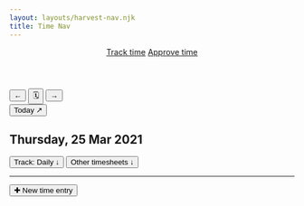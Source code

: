 ```yaml
---
layout: layouts/harvest-nav.njk
title: Time Nav
---
```


<header id="top-nav">
  <nav>
    <a href="#" class="is-active">Track time</a>
    <a href="#">Approve time</a>
  </nav>
</header>

<main class="narrow">
  <div class="flex justify-space-between">
    <div class="flex">
      <div class="button-group">
        <button class="button">&larr;</button>
        <button class="button">🗓</button>
        <button class="button">&rarr;</button>
      </div>
      <button class="button ml-4">Today ↗</button>
      <h2 class="ml-8"><span class="text-400">Thursday, 25 Mar 2021</span></h2>
    </div>
    <div class="flex">
      <button class="button ml-4"><span>Track:</span> Daily &darr;</button>
      <button class="button ml-4">Other timesheets &darr;</button>
    </div>
  </div>

  <hr class="mt-16 mb-24">

  <button class="button primary">✚ New time entry</button>
</main>
